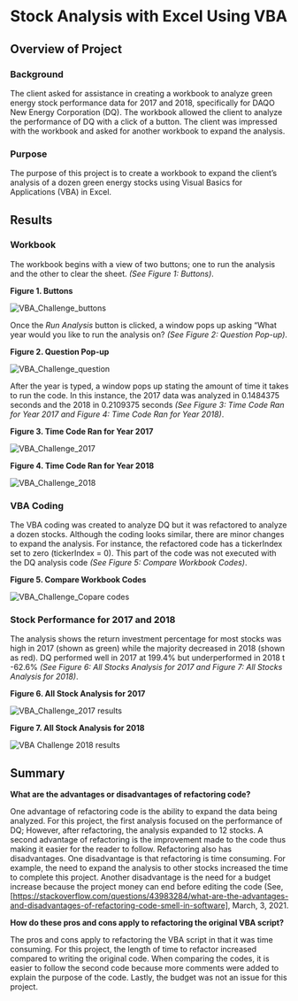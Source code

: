 # Stock Analysis with Excel Using VBA

## Overview of Project

### Background

The client asked for assistance in creating a workbook to analyze green energy stock performance data for 2017 and 2018, specifically for DAQO New Energy Corporation (DQ). The workbook allowed the client to analyze the performance of DQ with a click of a button. The client was impressed with the workbook and asked for another workbook to expand the analysis.  

### Purpose

The purpose of this project is to create a workbook to expand the client’s analysis of a dozen green energy stocks using Visual Basics for Applications (VBA) in Excel.
## Results

### Workbook 

The workbook begins with a view of two buttons; one to run the analysis and the other to clear the sheet. *(See Figure 1: Buttons)*.

**Figure 1. Buttons**

![VBA_Challenge_buttons](https://user-images.githubusercontent.com/78306719/109703053-a591c900-7b5a-11eb-8bf0-60f4a5dc3197.PNG)

Once the *Run Analysis* button is clicked, a window pops up asking “What year would you like to run the analysis on? *(See Figure 2: Question Pop-up)*.

**Figure 2. Question Pop-up**

![VBA_Challenge_question](https://user-images.githubusercontent.com/78306719/109703246-da9e1b80-7b5a-11eb-9ece-0d0cea1b9b82.PNG)

After the year is typed, a window pops up stating the amount of time it takes to run the code. In this instance, the 2017 data was analyzed in 0.1484375 seconds and the 2018 in 0.2109375 seconds *(See Figure 3: Time Code Ran for Year 2017 and Figure 4: Time Code Ran for Year 2018)*.

**Figure 3. Time Code Ran for Year 2017**

![VBA_Challenge_2017](https://user-images.githubusercontent.com/78306719/109703448-1a650300-7b5b-11eb-92ff-93c2a8191a3a.PNG)

**Figure 4. Time Code Ran for Year 2018**

![VBA_Challenge_2018](https://user-images.githubusercontent.com/78306719/109703698-63b55280-7b5b-11eb-8fba-841eebe16e88.PNG)

### VBA Coding 

The VBA coding was created to analyze DQ but it was refactored to analyze a dozen stocks. Although the coding looks similar, there are minor changes to expand the analysis. For instance, the refactored code has a tickerIndex set to zero (tickerIndex = 0). This part of the code was not executed with the DQ analysis code *(See Figure 5: Compare Workbook Codes)*.

**Figure 5. Compare Workbook Codes**

![VBA_Challenge_Copare codes](https://user-images.githubusercontent.com/78306719/109703848-91020080-7b5b-11eb-84f2-05d453e03924.PNG)

### Stock Performance for 2017 and 2018

The analysis shows the return investment percentage for most stocks was high in 2017 (shown as green) while the majority decreased in 2018 (shown as red). DQ performed well in 2017 at 199.4% but underperformed in 2018 t -62.6% *(See Figure 6: All Stocks Analysis for 2017 and Figure 7: All Stocks Analysis for 2018)*.

**Figure 6. All Stock Analysis for 2017**

![VBA_Challenge_2017 results](https://user-images.githubusercontent.com/78306719/109702780-4df35d80-7b5a-11eb-87aa-770f0c96b95c.PNG)

**Figure 7. All Stock Analysis for 2018**

![VBA Challenge 2018 results](https://user-images.githubusercontent.com/78306719/109702772-48961300-7b5a-11eb-918f-54188ab0f610.PNG)

## Summary

**What are the advantages or disadvantages of refactoring code?** 

One advantage of refactoring code is the ability to expand the data being analyzed. For this project, the first analysis focused on the performance of DQ; However, after refactoring, the analysis expanded to 12 stocks. A second advantage of refactoring is the improvement made to the code thus making it easier for the reader to follow. Refactoring also has disadvantages. One disadvantage is that refactoring is time consuming. For example, the need to expand the analysis to other stocks increased the time to complete this project. Another disadvantage is the need for a budget increase because the project money can end before editing the code (See, [https://stackoverflow.com/questions/43983284/what-are-the-advantages-and-disadvantages-of-refactoring-code-smell-in-software], March, 3, 2021.

**How do these pros and cons apply to refactoring the original VBA script?**

The pros and cons apply to refactoring the VBA script in that it was time consuming. For this project, the length of time to refactor increased compared to writing the original code. When comparing the codes, it is easier to follow the second code because more comments were added to explain the purpose of the code. Lastly, the budget was not an issue for this project. 

